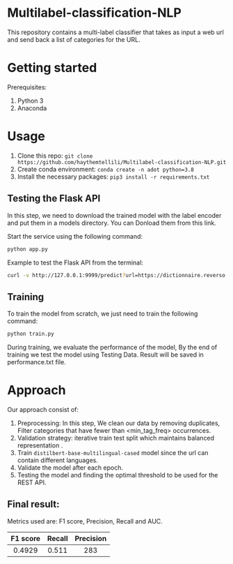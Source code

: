# Multilabel-classification-NLP
This repository contains a multi-label classifier that takes as input a web url and send back a list of categories for the URL. 

# Getting started
Prerequisites: 

 1. Python 3
 2. Anaconda 
 
 # Usage
 1. Clone this repo: `git clone https://github.com/haythemtellili/Multilabel-classification-NLP.git`
 2. Create conda environment: `conda create -n adot python=3.8`
 3. Install the necessary packages: `pip3 install -r requirements.txt`
 ## Testing the Flask API
 In this step, we need to download the trained model with the label encoder and put them in a models directory.
 You can Donload them from this link.
 
 Start the service using the following command:
  ```bash
 python app.py
 ```
Example to test the Flask API from the terminal:
 ```bash
 curl -v http://127.0.0.1:9999/predict?url=https://dictionnaire.reverso.net/francais-arabe/
 ```
 ## Training
To train the model from scratch, we just need to train the following command:
  ```bash
 python train.py
 ```
During training, we evaluate the performance of the model, By the end of training we test the model using Testing Data. 
Result will be saved in performance.txt file.
 
 # Approach
 
 Our approach consist of:
 
 1. Preprocessing: In this step, We clean our data by removing duplicates, Filter categories that have fewer than <min_tag_freq> occurrences.
 2. Validation strategy: iterative train test split which maintains balanced representation . 
 3. Train `distilbert-base-multilingual-cased` model since the url can contain different languages.
 4. Validate the model after each epoch.
 5. Testing the model and finding the optimal threshold to be used for the REST API.

## Final result:
Metrics used are: F1 score, Precision, Recall and AUC.

| F1 score| Recall    |Precision  |
| :-----: | :-: | :-: |
| 0.4929 | 0.511 | 283 |0.5117
 

